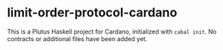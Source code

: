 # limit-order-protocol-cardano

This is a Plutus Haskell project for Cardano, initialized with `cabal init`. No contracts or additional files have been added yet.
